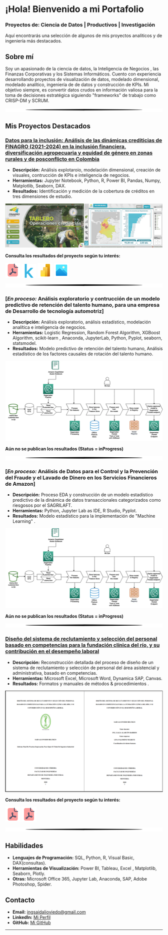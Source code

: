 # ¡Hola! Bienvenido a mi Portafolio
### Proyectos de: Ciencia de Datos | Productivos | Investigación

Aquí encontrarás una selección de algunos de mis proyectos analíticos y de ingeniería más destacados.

## Sobre mí
Soy un apasionado de la ciencia de datos, la Inteligencia de Negocios , las Finanzas Corporativas y los Sistemas Informáticos. Cuento con experiencia desarrollando proyectos de visualización de datos, modelado dimensional, modelado analítico, ingeniería de de datos y construcción de KPIs. Mi objetivo siempre, es convertir datos crudos en información valiosa para la toma de decisiones estratégica siguiendo "frameworks" de trabajo como CRISP-DM y SCRUM.

<img src="assets/img/separator.png" alt="Proyecto 1" style="max-width: 100%; height: auto;">

## Mis Proyectos Destacados
### [Datos para la inclusión: Análisis de las dinámicas crediticias de FINAGRO (2021-2024) en la inclusión financiera, diversificación agropecuaria y equidad de género en zonas rurales y de posconflicto en Colombia](https://github.com/saob007/Data-Analysis---Agrocr-ditos-FINAGRO-2023)
- **Descripción:** Análisis explotaroio, modelación dimensional, creación de visuales, contrucción de KPIs e inteligencia de negocios.
- **Herramientas:** Jupyter Notebook, Python, R, Power BI, Pandas, Numpy, Matplotlib, Seaborn, DAX.
- **Resultados:** Identificación y medición de la cobertura de créditos en tres dimensiones de estudio.

<img src="assets/img/dashboard_preview.png" alt="Proyecto 1" style="max-width: 100%; height: auto;">

**Consulta los resultados del proyecto según tu interés:**

[![Documento](assets/img/icons/documento_pdf.png)](https://drive.google.com/file/d/1OBtzkjvAvFkALHtV9D6mnRBfXR90X038/view?usp=drive_link "Visualiza el informe documental de la investigación")
[![Kaggle](assets/img/icons/kaggle.png)](https://www.kaggle.com/code/saidalioviedobeltran/eda-para-agrocr-ditos-finagro-202101-202409 "Visita el cuaderno de Exploración analítica de los datos en Kaggle")
[![Power BI](assets/img/icons/power_bi.png)](https://project.novypro.com/OhEhpc "Visualiza el tablero en Novypro")
[![Imagenes](assets/img/icons/images.png)](https://drive.google.com/drive/folders/1qbubBjVsBsnivm2bAqC-CJZGejwTpZ8u?usp=drive_link "Visualiza imágenes del Modelo Dimensional, Arqutectura y Tablero de Informes")

<img src="assets/img/separator.png" alt="Proyecto 1" style="max-width: 100%; height: auto;">

### [***En proceso:*** Análisis exploratorio y contrucción de un modelo predictivo de retención del talento humano, para una empresa de Desarrollo de tecnología automotriz]
- **Descripción:** Análisis exploratorio, análisis estadístico, modelación analítica e inteligencia de negocios.
- **Herramientas:** Logistic Regression, Random Forest Algorithm, XGBoost Algorithm, scikit-learn , Anaconda, JupyterLab, Python, Pyplot, seaborn, statsmodel.
- **Resultados:** Modelo predictivo de retención del talento humano, Análisis estadístico de los factores causales de rotación del talento humano.

<img src="assets/img/proyect_preview.png" alt="Proyecto RRHH" style="max-width: 100%; height: auto;">

**Aún no se publican los resultados (Status = inProgress)**

<img src="assets/img/separator.png" alt="Proyecto 1" style="max-width: 100%; height: auto;">

### [***En proceso:*** Análisis de Datos para el Control y la Prevención del Fraude y el Lavado de Dinero en los Servicios Financieros de Amazon]
- **Descripción:** Proceso EDA y construcción de un modelo estadístico predictivo de la dinámica de datos transaccionales categorizados como riesgosos por el SAGRILAFT.
- **Herramientas:** Python, Jupyter Lab as IDE, R Studio, Pyplot.
- **Resultados:** Modelo estadístico para la implementación de "Machine Learning" .

<img src="assets/img/proyect_preview.png" alt="Proyecto RRHH" style="max-width: 100%; height: auto;">

**Aún no se publican los resultados (Status = inProgress)**

<img src="assets/img/separator.png" alt="Proyecto 1" style="max-width: 100%; height: auto;">

### [Diseño del sistema de reclutamiento y selección del personal basado en competencias para la fundación clínica del río, y su contribución en el desempeño laboral](https://repositorio.unicordoba.edu.co/handle/ucordoba/3895)
- **Descripción:** Reconstrucción detallada del proceso de diseño de un sistema de reclutamiento y selección de personal del área asistencial y administrativa, basado en competencias.
- **Herramientas:** Microsoft Excel, Microsoft Word, Dynamica SAP, Canvas.
- **Resultados:** Formatos y manuales de métodos & procedimientos .

<img src="assets/img/informe_sistema.png" alt="Proyecto RRHH" style="max-width: 100%; height: auto;">

**Consulta los resultados del proyecto según tu interés:**

[![Documento](assets/img/icons/documento_pdf.png)](https://repositorio.unicordoba.edu.co/server/api/core/bitstreams/21f02e45-c2bb-4a80-83bc-bc929433816c/content "Visualiza el informe del proyecto de práctica")
[![Documento](assets/img/icons/documento_pdf.png)](https://repositorio.unicordoba.edu.co/server/api/core/bitstreams/43ffc4ed-95d1-47f0-b4bb-c78e0269f2f5/content "Visualiza los anexos del informe")

<img src="assets/img/separator.png" alt="Proyecto 1" style="max-width: 100%; height: auto;">

## Habilidades
- **Lenguajes de Programación:** SQL, Python, R, Visual Basic, DAX(consultas).
- **Herramientas de Visualización:** Power BI, Tableau, Excel , Matplotlib, Seaborn, Plotly.
- **Otras:** Microsoft Office 365, Jupyter Lab, Anaconda, SAP, Adobe Photoshop, Spider.

## Contacto
- **Email:** [ingsaidalioviedo@gmail.com](mailto:ingsaidalioviedo@gmail.com)
- **LinkedIn:** [Mi Perfil](https://www.linkedin.com/in/saidalioviedo/)
- **GitHub:** [Mi GitHub](https://github.com/saob007)

---
